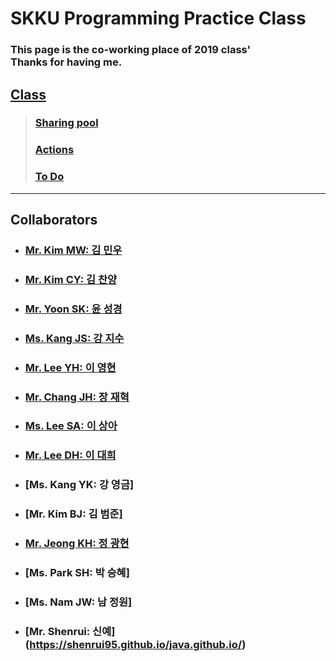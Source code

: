 # SKKU Programming Practice Class
### This page is the co-working place of 2019 class'<br> Thanks for having me.

## [Class](https://github.com/hochae2018/Java-program-practice-2019/projects/1)

> ### [Sharing pool](https://github.com/hochae2018/Java-program-practice-2019/projects/1#column-4815383)
> ### [Actions](https://github.com/hochae2018/Java-program-practice-2019/projects/1#column-4765584)
> ### [To Do](https://github.com/hochae2018/Java-program-practice-2019/projects/1#column-4765575)
------


## Collaborators
- ### [Mr. Kim MW: 김 민우](https://skkubeckham.github.io/Homework/)
- ### [Mr. Kim CY: 김 찬양](https://kimmothy.github.io/JAVAPractice2019/)
- ### [Mr. Yoon SK: 윤 성경](https://yoonseongkyeong.github.io/Coding-Highway/)
- ### [Ms. Kang JS: 강 지수](https://rrruk.github.io/swe2023/)
- ### [Mr. Lee YH: 이 영현](https://younghyundev.github.io/javapractice/)
- ### [Mr. Chang JH: 장 재혁](https://jaehchangscsc.github.io/JavaClass/)
- ### [Ms. Lee SA: 이 상아](https://sha-pizza.github.io/JAVApractice/)
- ### [Mr. Lee DH: 이 대희](https://vckfnv.github.io/myjava/)
- ### [Ms. Kang YK: 강 영금]
- ### [Mr. Kim BJ: 김 범준]
- ### [Mr. Jeong KH: 정 광현](https://nowukh.github.io/java2019-1/)
- ### [Ms. Park SH: 박 승혜]
- ### [Ms. Nam JW: 남 정원]
- ### [Mr. Shenrui: 신예] (https://shenrui95.github.io/java.github.io/)
                     

